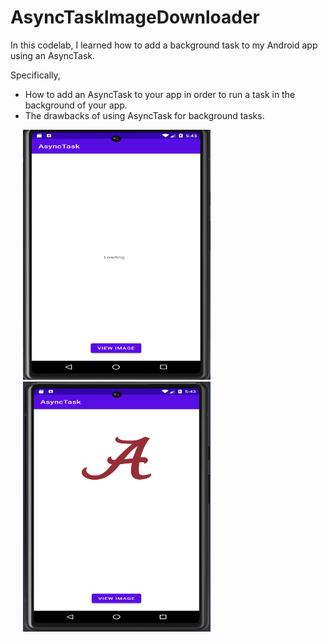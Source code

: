 # AsyncTaskImageDownloader

In this codelab, I learned how to add a background task to my Android app using an AsyncTask.<br />

Specifically,
- How to add an AsyncTask to your app in order to run a task in the background of your app.
- The drawbacks of using AsyncTask for background tasks.<br />

<p float="left">
  <img src="async_task_main.png" width="300" height="400" hspace="20">
  <img src="async_task_click.png" width="300" height="400" hspace="20">
</p>